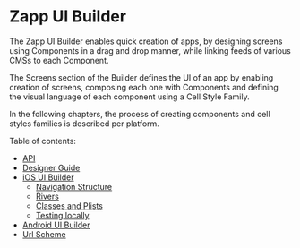 # Zapp UI Builder

The Zapp UI Builder enables quick creation of apps, by designing screens using Components in a drag and drop manner, while linking feeds of various CMSs to each Component.

The Screens section of the Builder defines the UI of an app by enabling creation of screens, composing each one with Components and defining the visual language of each component using a Cell Style Family.

In the following chapters, the process of creating components and cell styles families is described per platform.

Table of contents:
* [API](/ui-builder/API.md)
* [Designer Guide](/ui-builder/designer/designer.md)
* [iOS UI Builder](/ui-builder/ios/Home.md)
	* [Navigation Structure](/ui-builder/ios/NavigationStructure.md)
	* [Rivers](/ui-builder/ios/Rivers.md)
	* [Classes and Plists](/ui-builder/ios/Classes-and-Plists.md)
	* [Testing locally](/ui-builder/ios/Testing-Locally.md)
* [Android UI Builder](/ui-builder/android/android.md)
* [Url Scheme](/ui-builder/scheme/scheme.md)

